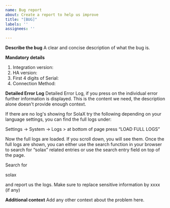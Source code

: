 ```yaml
---
name: Bug report
about: Create a report to help us improve
title: "[BUG]"
labels: ''
assignees: ''

---
```


**Describe the bug**
A clear and concise description of what the bug is.

**Mandatory details**
1. Integration version:
2. HA version:
3. First 4 digits of Serial:
4. Connection Method:

**Detailed Error Log**
Detailed Error Log, if you press on the individual error further information is displayed.
This is the content we need, the description alone doesn't provide enough context.

If there are no log's showing for SolaX try the following depending on your language settings, you can find the full logs under:

Settings → System → Logs > at bottom of page press “LOAD FULL LOGS”

Now the full logs are loaded. If you scroll down, you will see them.
Once the full logs are shown, you can either use the search function in your browser to search for “solax” related entries or use the search entry field on top of the page.

Search for

solax

and report us the logs. Make sure to replace sensitive information by xxxx (if any)

**Additional context**
Add any other context about the problem here.
